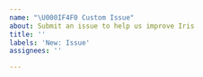 ```yaml
---
name: "\U000IF4F0 Custom Issue"
about: Submit an issue to help us improve Iris
title: ''
labels: 'New: Issue'
assignees: ''

---
```



